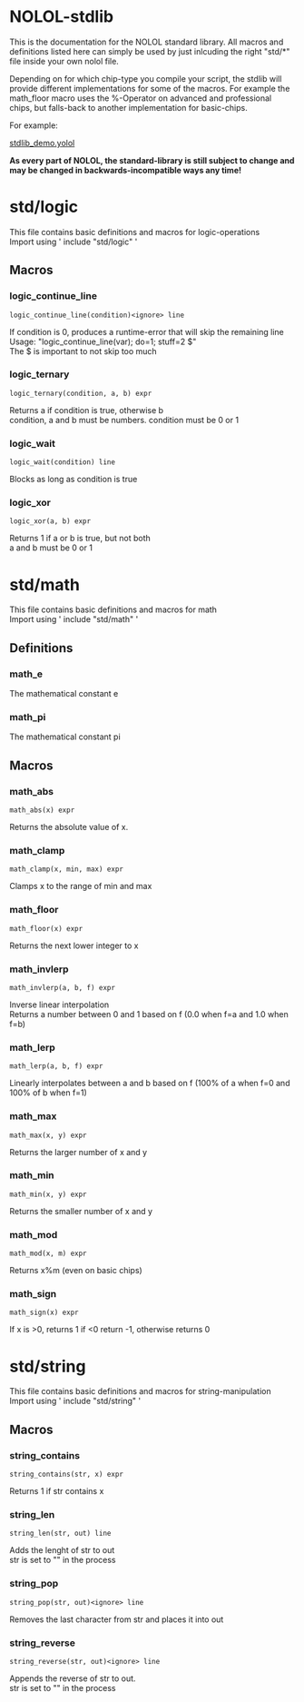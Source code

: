 # NOLOL-stdlib

This is the documentation for the NOLOL standard library. All macros and definitions listed here can simply be used by just inlcuding the right "std/*" file inside your own nolol file.  

Depending on for which chip-type you compile your script, the stdlib will provide different implementations for some of the macros. For example the math_floor macro uses the %-Operator on advanced and professional chips, but falls-back to another implementation for basic-chips.

For example:

[stdlib_demo.yolol](generated/code/nolol/stdlib_demo.nolol ':include')

**As every part of NOLOL, the standard-library is still subject to change and may be changed in backwards-incompatible ways any time!**



# std/logic

This file contains basic definitions and macros for logic-operations  
Import using ' include "std/logic" '  



## Macros
 
### **logic_continue_line**
```
logic_continue_line(condition)<ignore> line
```
If condition is 0, produces a runtime-error that will skip the remaining line  
Usage: "logic_continue_line(var); do=1; stuff=2 $"  
The $ is important to not skip too much  


 
### **logic_ternary**
```
logic_ternary(condition, a, b) expr
```
Returns a if condition is true, otherwise b  
condition, a and b must be numbers. condition must be 0 or 1  


 
### **logic_wait**
```
logic_wait(condition) line
```
Blocks as long as condition is true  


 
### **logic_xor**
```
logic_xor(a, b) expr
```
Returns 1 if a or b is true, but not both  
a and b must be 0 or 1  





# std/math

This file contains basic definitions and macros for math  
Import using ' include "std/math" '  


## Definitions
 
### **math_e**
The mathematical constant e  

 
### **math_pi**
The mathematical constant pi  



## Macros
 
### **math_abs**
```
math_abs(x) expr
```
Returns the absolute value of x.  


 
### **math_clamp**
```
math_clamp(x, min, max) expr
```
Clamps x to the range of min and max  


 
### **math_floor**
```
math_floor(x) expr
```
Returns the next lower integer to x  


 
### **math_invlerp**
```
math_invlerp(a, b, f) expr
```
Inverse linear interpolation  
Returns a number between 0 and 1 based on f (0.0 when f=a and 1.0 when f=b)  


 
### **math_lerp**
```
math_lerp(a, b, f) expr
```
Linearly interpolates between a and b based on f (100% of a when f=0 and 100% of b when f=1)  


 
### **math_max**
```
math_max(x, y) expr
```
Returns the larger number of x and y  


 
### **math_min**
```
math_min(x, y) expr
```
Returns the smaller number of x and y  


 
### **math_mod**
```
math_mod(x, m) expr
```
Returns x%m (even on basic chips)  


 
### **math_sign**
```
math_sign(x) expr
```
If x is >0, returns 1 if <0 return -1, otherwise returns 0  





# std/string

This file contains basic definitions and macros for string-manipulation  
Import using ' include "std/string" '  



## Macros
 
### **string_contains**
```
string_contains(str, x) expr
```
Returns 1 if str contains x  


 
### **string_len**
```
string_len(str, out) line
```
Adds the lenght of str to out  
str is set to "" in the process  


 
### **string_pop**
```
string_pop(str, out)<ignore> line
```
Removes the last character from str and places it into out  


 
### **string_reverse**
```
string_reverse(str, out)<ignore> line
```
Appends the reverse of str to out.  
str is set to "" in the process  





